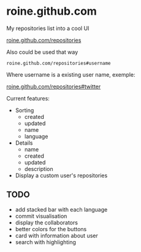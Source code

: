 roine.github.com
================

My repositories list into a cool UI

[roine.github.com/repositories](http://roine.github.com/repositories)

Also could be used that way 

	roine.github.com/repositories#username

Where username is a existing user name, exemple:

[roine.github.com/repositories#twitter](http://roine.github.com/repositories#twitter)


Current features:
  - Sorting
  	- created
  	- updated
  	- name
  	- language
  - Details
  	- name
  	- created
  	- updated
  	- description
  - Display a custom user's repositories

## TODO

  - add stacked bar with each language
  - commit visualisation 
  - display the collaborators
  - better colors for the buttons
  - card with information about user
  - search with highlighting


